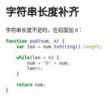字符串长度补齐
===

字符串长度不足时，在前面加 `0`：

```js
function pad(num, n) {
    var len = num.toString().length;

    while(len < n) {
        num = "0" + num;
        len++;
    }

    return num;
}
```
